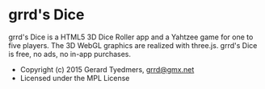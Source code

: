 grrd's Dice
=================

grrd's Dice is a HTML5 3D Dice Roller app and a Yahtzee game for one to five players. 
The 3D WebGL graphics are realized with three.js.
grrd's Dice is free, no ads, no in-app purchases.


* Copyright (c) 2015 Gerard Tyedmers, grrd@gmx.net
* Licensed under the MPL License
